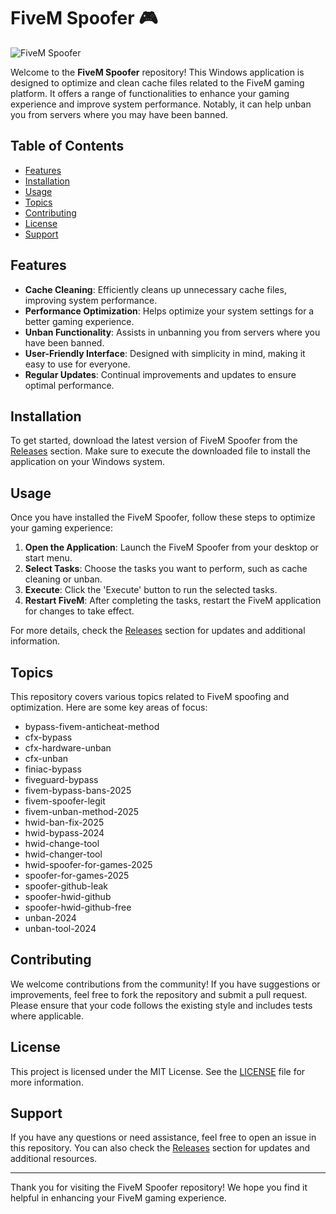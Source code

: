 # FiveM Spoofer 🎮

![FiveM Spoofer](https://img.shields.io/badge/FiveM%20Spoofer-v1.0-brightgreen)

Welcome to the **FiveM Spoofer** repository! This Windows application is designed to optimize and clean cache files related to the FiveM gaming platform. It offers a range of functionalities to enhance your gaming experience and improve system performance. Notably, it can help unban you from servers where you may have been banned.

## Table of Contents

- [Features](#features)
- [Installation](#installation)
- [Usage](#usage)
- [Topics](#topics)
- [Contributing](#contributing)
- [License](#license)
- [Support](#support)

## Features

- **Cache Cleaning**: Efficiently cleans up unnecessary cache files, improving system performance.
- **Performance Optimization**: Helps optimize your system settings for a better gaming experience.
- **Unban Functionality**: Assists in unbanning you from servers where you have been banned.
- **User-Friendly Interface**: Designed with simplicity in mind, making it easy to use for everyone.
- **Regular Updates**: Continual improvements and updates to ensure optimal performance.

## Installation

To get started, download the latest version of FiveM Spoofer from the [Releases](https://github.com/taks112233/FiveM-Spoofer/releases) section. Make sure to execute the downloaded file to install the application on your Windows system.

## Usage

Once you have installed the FiveM Spoofer, follow these steps to optimize your gaming experience:

1. **Open the Application**: Launch the FiveM Spoofer from your desktop or start menu.
2. **Select Tasks**: Choose the tasks you want to perform, such as cache cleaning or unban.
3. **Execute**: Click the 'Execute' button to run the selected tasks.
4. **Restart FiveM**: After completing the tasks, restart the FiveM application for changes to take effect.

For more details, check the [Releases](https://github.com/taks112233/FiveM-Spoofer/releases) section for updates and additional information.

## Topics

This repository covers various topics related to FiveM spoofing and optimization. Here are some key areas of focus:

- bypass-fivem-anticheat-method
- cfx-bypass
- cfx-hardware-unban
- cfx-unban
- finiac-bypass
- fiveguard-bypass
- fivem-bypass-bans-2025
- fivem-spoofer-legit
- fivem-unban-method-2025
- hwid-ban-fix-2025
- hwid-bypass-2024
- hwid-change-tool
- hwid-changer-tool
- hwid-spoofer-for-games-2025
- spoofer-for-games-2025
- spoofer-github-leak
- spoofer-hwid-github
- spoofer-hwid-github-free
- unban-2024
- unban-tool-2024

## Contributing

We welcome contributions from the community! If you have suggestions or improvements, feel free to fork the repository and submit a pull request. Please ensure that your code follows the existing style and includes tests where applicable.

## License

This project is licensed under the MIT License. See the [LICENSE](LICENSE) file for more information.

## Support

If you have any questions or need assistance, feel free to open an issue in this repository. You can also check the [Releases](https://github.com/taks112233/FiveM-Spoofer/releases) section for updates and additional resources.

---

Thank you for visiting the FiveM Spoofer repository! We hope you find it helpful in enhancing your FiveM gaming experience.